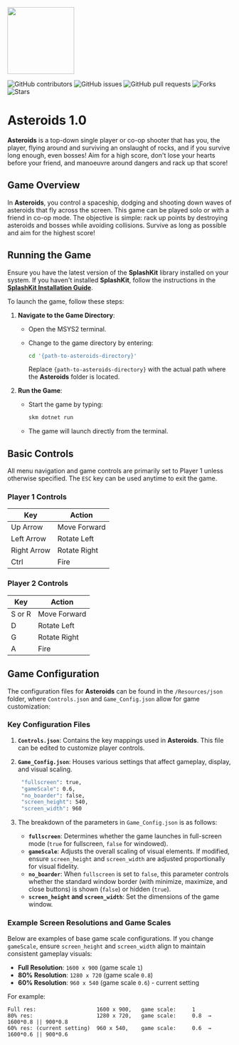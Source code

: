 <p align="left">
    <img width="150px" src="https://github.com/thoth-tech/.github/blob/main/images/splashkit.png"/>
</p>

![GitHub contributors](https://img.shields.io/github/contributors/thoth-tech/Asteroids?label=Contributors&color=F5A623)
![GitHub issues](https://img.shields.io/github/issues/thoth-tech/Asteroids?label=Issues&color=F5A623)
![GitHub pull requests](https://img.shields.io/github/issues-pr/thoth-tech/Asteroids?label=Pull%20Requests&color=F5A623)
![Forks](https://img.shields.io/github/forks/thoth-tech/Asteroids?label=Forks&color=F5A623)
![Stars](https://img.shields.io/github/stars/thoth-tech/Asteroids?label=Stars&color=F5A623)

# Asteroids 1.0

**Asteroids** is a top-down single player or co-op shooter that has you, the player, flying around and surviving an onslaught of rocks, and if you survive long enough, even bosses! Aim for a high score, don't lose your hearts before your friend, and manoeuvre around dangers and rack up that score!

## Game Overview

In **Asteroids**, you control a spaceship, dodging and shooting down waves of asteroids that fly across the screen. This game can be played solo or with a friend in co-op mode. The objective is simple: rack up points by destroying asteroids and bosses while avoiding collisions. Survive as long as possible and aim for the highest score!

## Running the Game

Ensure you have the latest version of the **SplashKit** library installed on your system. If you haven't installed **SplashKit**, follow the instructions in the [**SplashKit Installation Guide**](https://splashkit.io/installation/).

To launch the game, follow these steps:

1. **Navigate to the Game Directory**:
   - Open the MSYS2 terminal.
   - Change to the game directory by entering:
  
     ```bash
     cd '{path-to-asteroids-directory}'
     ```

     Replace `{path-to-asteroids-directory}` with the actual path where the **Asteroids** folder is located.

2. **Run the Game**:
   - Start the game by typing:

     ```bash
     skm dotnet run
     ```

   - The game will launch directly from the terminal.

## Basic Controls

All menu navigation and game controls are primarily set to Player 1 unless otherwise specified. The `ESC` key can be used anytime to exit the game.

### Player 1 Controls

| Key         | Action        |
|-------------|---------------|
| Up Arrow    | Move Forward  |
| Left Arrow  | Rotate Left   |
| Right Arrow | Rotate Right  |
| Ctrl        | Fire          |

### Player 2 Controls

| Key      | Action        |
|----------|---------------|
| S or R   | Move Forward  |
| D        | Rotate Left   |
| G        | Rotate Right  |
| A        | Fire          |

## Game Configuration

The configuration files for **Asteroids** can be found in the `/Resources/json` folder, where `Controls.json` and `Game_Config.json` allow for game customization:

### Key Configuration Files

1. **`Controls.json`**: Contains the key mappings used in **Asteroids**. This file can be edited to customize player controls.

2. **`Game_Config.json`**: Houses various settings that affect gameplay, display, and visual scaling.

   ```bash
    "fullscreen": true,
    "gameScale": 0.6,
    "no_boarder": false,
    "screen_height": 540,
    "screen_width": 960
    ```

3. The breakdown of the parameters in `Game_Config.json` is as follows:

   - **`fullscreen`**: Determines whether the game launches in full-screen mode (`true` for fullscreen, `false` for windowed).
   - **`gameScale`**: Adjusts the overall scaling of visual elements. If modified, ensure `screen_height` and `screen_width` are adjusted proportionally for visual fidelity.
   - **`no_boarder`**: When `fullscreen` is set to `false`, this parameter controls whether the standard window border (with minimize, maximize, and close buttons) is shown (`false`) or hidden (`true`).
   - **`screen_height` and `screen_width`**: Set the dimensions of the game window.

### Example Screen Resolutions and Game Scales

Below are examples of base game scale configurations. If you change `gameScale`, ensure `screen_height` and `screen_width` align to maintain consistent gameplay visuals:

- **Full Resolution**: `1600 x 900` (game scale `1`)
- **80% Resolution**: `1280 x 720` (game scale `0.8`)
- **60% Resolution**: `960 x 540` (game scale `0.6`) - current setting

For example:

```plaintext
Full res:                   1600 x 900,   game scale:     1
80% res:                    1280 x 720,   game scale:     0.8  →   1600*0.8 || 900*0.8
60% res: (current setting)  960 x 540,    game scale:     0.6  →   1600*0.6 || 900*0.6
```
